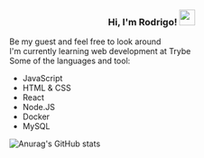 <h3 align="center">
  Hi, I'm Rodrigo!
  <img src="https://media.giphy.com/media/hvRJCLFzcasrR4ia7z/giphy.gif" width="28">
</h3>

Be my guest and feel free to look around <br>
I'm currently learning web development at Trybe <br>
Some of the languages and tool:
- JavaScript
- HTML & CSS
- React
- Node.JS
- Docker
- MySQL

<!--
to add
- https://github.com/anmol098/waka-readme-stats
- https://github.com/kittinan/spotify-github-profile
- the image of every language
https://github.com/DenverCoder1/readme-typing-svg
-->

![Anurag's GitHub stats](https://github-readme-stats.vercel.app/api?username=rnbarcellos&show_icons=true&theme=onedark)

<!--START_SECTION:waka-->
<!--END_SECTION:waka-->

<!--
- 📫 How to reach me: ...
- Hobbies
-->
